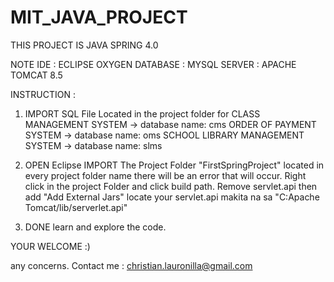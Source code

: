 # MIT_JAVA_PROJECT
THIS PROJECT IS JAVA SPRING 4.0

NOTE
IDE : ECLIPSE OXYGEN
DATABASE : MYSQL
SERVER : APACHE TOMCAT 8.5

INSTRUCTION : 
1. IMPORT SQL File Located in the project folder for 
CLASS MANAGEMENT SYSTEM -> database name: cms
ORDER OF PAYMENT SYSTEM -> database name: oms
SCHOOL LIBRARY MANAGEMENT SYSTEM -> database name: slms

2. OPEN Eclipse
IMPORT The Project Folder "FirstSpringProject" located in every project folder name there will be an error that will occur.
Right click in the project Folder and click build path. Remove servlet.api then add
"Add External Jars" locate your servlet.api makita na sa "C:Apache Tomcat/lib/serverlet.api"

3. DONE
learn and explore the code. 

YOUR WELCOME :) 

any concerns. Contact me : christian.lauronilla@gmail.com
